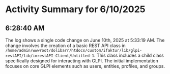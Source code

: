 # Activity Summary for 6/10/2025

## 6:28:40 AM
The log shows a single code change on June 10th, 2025 at 5:33:19 AM.  The change involves the creation of a basic REST API class in `/home/admin/wwwroot/dolibarr/htdocs/custom/ifaktur/lib/glpi-restAPI/lib/imrestAPI-Client/Untitled-1`. This class includes a child class specifically designed for interacting with GLPI.  The initial implementation focuses on core GLPI elements such as users, entities, profiles, and groups.
